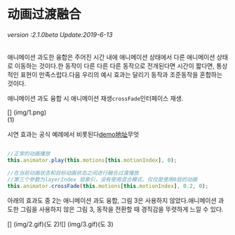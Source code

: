# 动画过渡融合

###### *version :2.1.0beta   Update:2019-6-13*

애니메이션 과도한 융합은 주어진 시간 내에 애니메이션 상태에서 다른 애니메이션 상태로 이동하는 것이다.한 동작이 다른 다른 다른 동작으로 전개된다면 시간이 짧다면, 통상적인 표현이 만족스럽다.다음 우리의 예시 효과는 달리기 동작과 조준동작을 혼합하는 것이다.

애니메이션 과도 융합 시 애니메이션 재생`crossFade`인터페이스 재생.

[] (img/1.png)<br>(1)

시연 효과는 공식 예례에서 비롯된다[demo地址](https://layaair.ldc.layabox.com/demo2/?language=ch&category=3d&group=Animation3D&name=AnimationLayerBlend)무엇


```typescript

//正常的动画播放
this.animator.play(this.motions[this.motionIndex], 0);

//在当前动画状态和目标动画状态之间进行融合过渡播放
//第三个参数为layerIndex 层索引，没有使用混合模式，仅仅是使用0层的动画
this.animator.crossFade(this.motions[this.motionIndex], 0.2, 0);
```


아래의 효과도 중 2는 애니메이션 과도 융합, 그림 3은 사용하지 않았다.애니메이션 과도한 그림을 사용하지 않은 그림 3, 동작을 전환할 때 경직감을 뚜렷하게 느낄 수 있다.

[] (img/2.gif)(도 2)![] (img/3.gif)(도 3)

